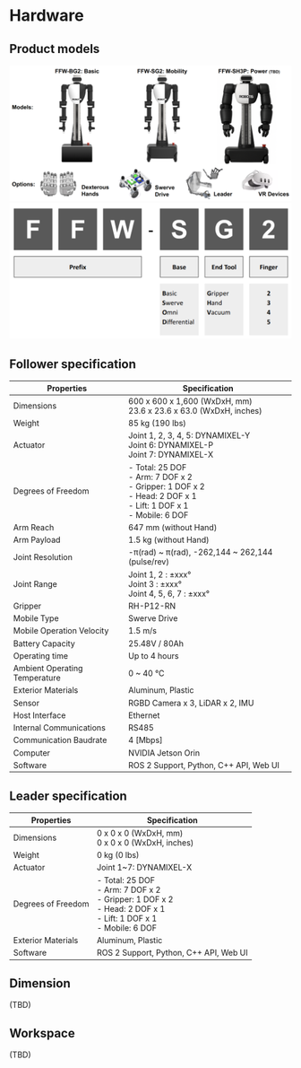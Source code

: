 # Hardware

## Product models

![model_lineup](./assets/model_lineup.png)
![model_name](./assets/model_name.png)

## Follower specification
| Properties                  | Specification                           |
|-----------------------------|-----------------------------------------|
| Dimensions                  | 600 x 600 x 1,600 (WxDxH, mm)<br>23.6 x 23.6 x 63.0 (WxDxH, inches)|
| Weight                      | 85 kg (190 lbs)                         |
| Actuator                    | Joint 1, 2, 3, 4, 5: DYNAMIXEL-Y<br>Joint 6: DYNAMIXEL-P<br> Joint 7: DYNAMIXEL-X|
| Degrees of Freedom          | - Total: 25 DOF<br>- Arm: 7 DOF x 2<br>- Gripper: 1 DOF x 2<br>- Head: 2 DOF x 1<br>- Lift: 1 DOF x 1<br>- Mobile: 6 DOF |
| Arm Reach                   | 647 mm (without Hand)                   |
| Arm Payload                 | 1.5 kg (without Hand)                   |
| Joint Resolution            | -π(rad) ~ π(rad), -262,144 ~ 262,144 (pulse/rev)|
| Joint Range                 | Joint 1, 2 : ±xxx°<br>Joint 3 : ±xxx°<br>Joint 4, 5, 6, 7 : ±xxx°|
| Gripper                     | RH-P12-RN                               |
| Mobile Type                 | Swerve Drive                            |
| Mobile Operation Velocity   | 1.5 m/s                                 |
| Battery Capacity            | 25.48V / 80Ah                           |
| Operating time              | Up to 4 hours                           |
| Ambient Operating Temperature | 0 ~ 40 ℃                              |
| Exterior Materials          | Aluminum, Plastic                      |
| Sensor                      | RGBD Camera x 3, LiDAR x 2, IMU         |
| Host Interface | Ethernet |
| Internal Communications | RS485 |
| Communication Baudrate | 4 [Mbps] |
| Computer                    | NVIDIA Jetson Orin                      |
| Software                    | ROS 2 Support, Python, C++ API, Web UI  |

## Leader specification
| Properties                  | Specification                           |
|-----------------------------|-----------------------------------------|
| Dimensions                  | 0 x 0 x 0 (WxDxH, mm)<br>0 x 0 x 0 (WxDxH, inches)|
| Weight                      | 0 kg (0 lbs)                         |
| Actuator                    | Joint 1~7: DYNAMIXEL-X|
| Degrees of Freedom          | - Total: 25 DOF<br>- Arm: 7 DOF x 2<br>- Gripper: 1 DOF x 2<br>- Head: 2 DOF x 1<br>- Lift: 1 DOF x 1<br>- Mobile: 6 DOF |
| Exterior Materials          | Aluminum, Plastic                      |
| Software                    | ROS 2 Support, Python, C++ API, Web UI  |

## Dimension

(TBD)

## Workspace

(TBD)
